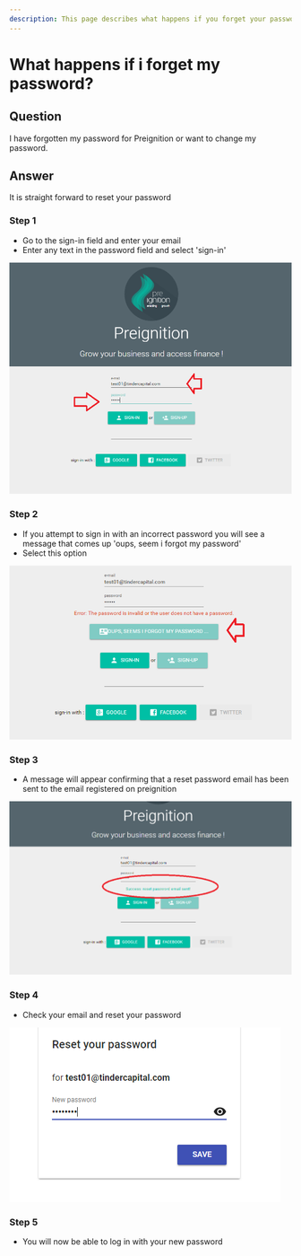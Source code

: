 ```yaml
---
description: This page describes what happens if you forget your password
---
```


# What happens if i forget my password?

## Question

I have forgotten my password for Preignition or want to change my password.

## Answer

It is straight forward to reset your password

### Step 1

* Go to the sign-in field and enter your email
* Enter any text in the password field and select 'sign-in'

![](<../.gitbook/assets/image_guide (75).png>)

### Step 2

* If you attempt to sign in with an incorrect password you will see a message that comes up 'oups, seem i forgot my password'
* Select this option

![](<../.gitbook/assets/image_guide (61).png>)

### Step 3

* A message will appear confirming that a reset password email has been sent to the email registered on preignition

![](<../.gitbook/assets/image_guide (49).png>)

### Step 4

* Check your email and reset your password

![](<../.gitbook/assets/image_guide (8).png>)

### Step 5

* You will now be able to log in with your new password
